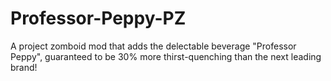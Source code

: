 # Professor-Peppy-PZ
A project zomboid mod that adds the delectable beverage "Professor Peppy", guaranteed to be 30% more thirst-quenching than the next leading brand!
